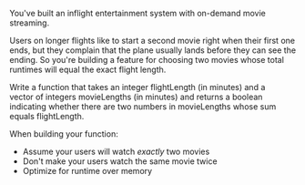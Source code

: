 You've built an inflight entertainment system with on-demand movie streaming.

Users on longer flights like to start a second movie right when their first one ends, but they complain that the plane usually lands before they can see the ending. So you're building a feature for choosing two movies whose total runtimes will equal the exact flight length.

Write a function that takes an integer flightLength (in minutes) and a vector of integers movieLengths (in minutes) and returns a boolean indicating whether there are two numbers in movieLengths whose sum equals flightLength.

When building your function:

- Assume your users will watch *exactly* two movies
- Don't make your users watch the same movie twice
- Optimize for runtime over memory
